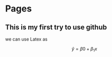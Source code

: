 # Pages

## This is my first try to use **github**

we can use Latex as 

$$
\hat{y} = \beta0  + \beta_1 x
$$
